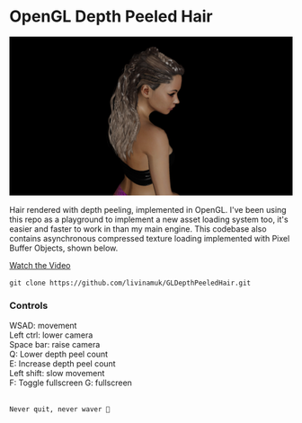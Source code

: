 ﻿# OpenGL Depth Peeled Hair

![Screenshot](Screenshot.jpg)

Hair rendered with depth peeling, implemented in OpenGL. 
I've been using this repo as a playground to implement a new asset loading system too, it's easier and faster to work in than my main engine. 
This codebase also contains asynchronous compressed texture loading implemented with Pixel Buffer Objects, shown below.

[Watch the Video](Video.mp4)

```
git clone https://github.com/livinamuk/GLDepthPeeledHair.git
```

### Controls
WSAD: movement<br>
Left ctrl: lower camera<br>
Space bar:  raise camera<br>
Q: Lower depth peel count<br>
E: Increase depth peel count<br>
Left shift: slow movement<br>
F: Toggle fullscreen
G: fullscreen<br>
```

Never quit, never waver 🌹